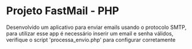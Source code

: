 # Projeto FastMail - PHP
 Desenvolvido um aplicativo para enviar emails usando o protocolo SMTP, para utilizar esse app é necessário inserir um email e senha válidos, verifique o script 'processa_envio.php' para configurar corretamente
